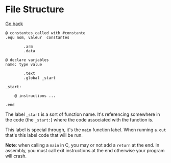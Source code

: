 # File Structure

[Go back](..)

```asm6502
@ constantes called with #constante
.equ nom, valeur  constantes

        .arm
        .data

@ declare variables
name: type value

        .text
        .global _start

_start:

    @ instructions ...

.end
```

The label ``_start`` is a sort of function name. It's
referencing somewhere in the code (the `_start:`)
where the code associated with the function is.

This label is special through, it's the ``main``
function label. When running ``a.out`` that's this label
code that will be run.

**Note**: when calling a ``main`` in C, you may or 
not add a ``return`` at the end. In assembly, you
must call exit instructions at the end otherwise
your program will crash.